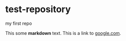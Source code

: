 # test-repository
my first repo

This some **markdown** text. 
This is a link to [google.com](google.com).
